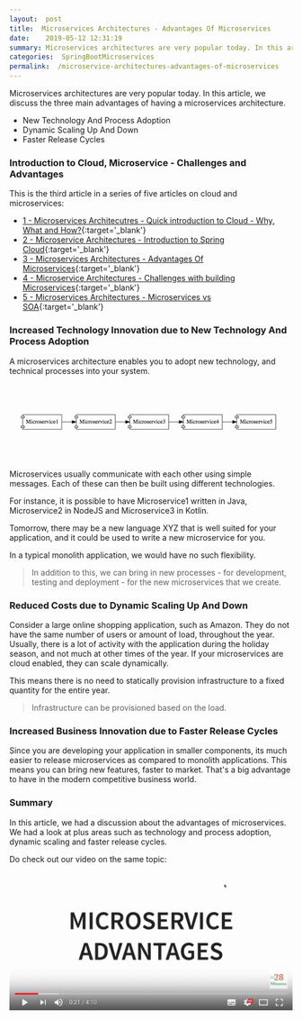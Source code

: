 ```yaml
---
layout:  post
title:  Microservices Architectures - Advantages Of Microservices
date:    2019-05-12 12:31:19
summary: Microservices architectures are very popular today. In this article, we discuss the three main advantages of having a microservices architecture.
categories:  SpringBootMicroservices
permalink:  /microservice-architectures-advantages-of-microservices
---
```


Microservices architectures are very popular today. In this article, we discuss the three main advantages of having a microservices architecture.
- New Technology And Process Adoption
- Dynamic Scaling Up And Down
- Faster Release Cycles

### Introduction to Cloud, Microservice - Challenges and Advantages

This is the third article in a series of five articles on cloud and microservices:
- [1 - Microservices Architecutres - Quick introduction to Cloud - Why, What and How?](/introduction-to-cloud){:target='_blank'}
- [2 - Microservice Architectures - Introduction to Spring Cloud](/introduction-to-spring-cloud){:target='_blank'}
- [3 - Microservices Architectures - Advantages Of Microservices](/microservice-architectures-advantages-of-microservices){:target='_blank'}
- [4 - Microservice Architectures - Challenges with building Microservices](/microservice-architectures-challenges-with-microservices){:target='_blank'}
- [5 - Microservices Architectures - Microservices vs SOA](/microservice-architectures-soa-vs-microservices){:target='_blank'}


### Increased Technology Innovation due to New Technology And Process Adoption

A microservices architecture enables you to adopt new technology, and technical processes into your system.

![image info](images/Capture-067-02.png)

Microservices usually communicate with each other using simple messages. Each of these can then be built using different technologies. 

For instance, it is possible to have Microservice1 written in Java, Microservice2 in NodeJS and Microservice3 in Kotlin.

Tomorrow, there may be a new language XYZ that is well suited for your application, and it could be used to write a new microservice for you.  

In a typical monolith application, we would have no such flexibility.  

> In addition to this, we can bring in new processes - for development, testing and deployment - for the new microservices that we create. 

### Reduced Costs due to Dynamic Scaling Up And Down

Consider a large online shopping application, such as Amazon. They do not have the same number of users or amount of load, throughout the year. Usually, there is a lot of activity with the application during the holiday season, and not much at other times of the year. If your microservices are cloud enabled, they can scale dynamically. 

This means there is no need to statically provision infrastructure to a fixed quantity for the entire year. 

> Infrastructure can be provisioned based on the load.

### Increased Business Innovation due to Faster Release Cycles

Since you are developing your application in smaller components, its much easier to release microservices as compared to monolith applications. This means you can bring new features, faster to market. That's a big advantage to have in the modern competitive business world.   

### Summary

In this article, we had a discussion about the advantages of microservices. We had a look at plus areas such as technology and process adoption, dynamic scaling and faster release cycles.  

Do check out our video on the same topic:

[![image info](images/Capture-067-01.png)](https://www.youtube.com/watch?v=nfLll9Ep9DI)